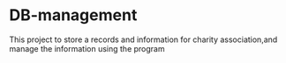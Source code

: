 # DB-management
This project to store a records and information for charity association,and manage the information using the program 
